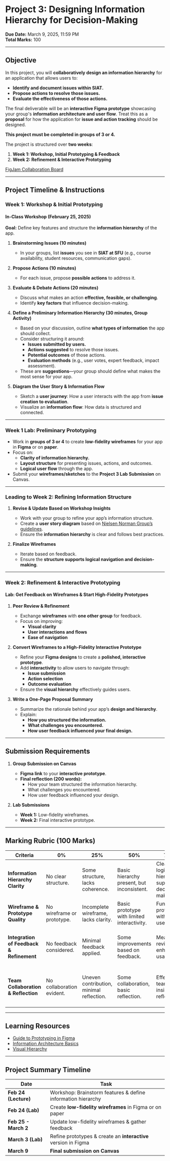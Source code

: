 # **Project 3: Designing Information Hierarchy for Decision-Making**  

**Due Date:** March 9, 2025, 11:59 PM  
**Total Marks:** 100  

---

## **Objective**  

In this project, you will **collaboratively design an information hierarchy** for an application that allows users to:  

- **Identify and document issues within SIAT.**  
- **Propose actions to resolve those issues.**  
- **Evaluate the effectiveness of those actions.**  

The final deliverable will be an **interactive Figma prototype** showcasing your group's **information architecture and user flow**. Treat this as a **proposal** for how the application for **issue and action tracking** should be designed.  

**This project must be completed in groups of 3 or 4.** 

The project is structured over **two weeks**:  
1. **Week 1: Workshop, Initial Prototyping & Feedback**  
2. **Week 2: Refinement & Interactive Prototyping**  

[FigJam Collaboration Board](https://www.figma.com/board/UFpqyiywrBZaKs0TtXJ994/P3-workshop?node-id=0-1&t=8b1K1PrjuXsLNDU6-1)  

---

## **Project Timeline & Instructions**  

### **Week 1: Workshop & Initial Prototyping**  

#### **In-Class Workshop (February 25, 2025)**  

**Goal:** Define key features and structure the **information hierarchy** of the app.  

1. **Brainstorming Issues (10 minutes)**  
   - In your groups, list **issues** you see in **SIAT at SFU** (e.g., course availability, student resources, communication gaps).  

2. **Propose Actions (10 minutes)**  
   - For each issue, propose **possible actions** to address it.  

3. **Evaluate & Debate Actions (20 minutes)**  
   - Discuss what makes an action **effective, feasible, or challenging**.  
   - Identify **key factors** that influence decision-making.  

4. **Define a Preliminary Information Hierarchy (30 minutes, Group Activity)**  
   - Based on your discussion, outline **what types of information** the app should collect.  
   - Consider structuring it around:  
     - **Issues submitted by users.**  
     - **Actions suggested** to resolve those issues.  
     - **Potential outcomes** of those actions.  
     - **Evaluation methods** (e.g., user votes, expert feedback, impact assessment).  
   - These are **suggestions**—your group should define what makes the most sense for your app.  

5. **Diagram the User Story & Information Flow**  
   - Sketch a **user journey**: How a user interacts with the app from **issue creation to evaluation**.  
   - Visualize an **information flow**: How data is structured and connected.  

---

### **Week 1 Lab: Preliminary Prototyping**  

- Work in **groups of 3 or 4** to create **low-fidelity wireframes** for your app in **Figma** or on **paper**.  
- Focus on:  
  - **Clarity of information hierarchy.**  
  - **Layout structure** for presenting issues, actions, and outcomes.  
  - **Logical user flow** through the app.  
- Submit your **wireframes/sketches** to the **Project 3 Lab Submission** on Canvas.  

---

### **Leading to Week 2: Refining Information Structure**  

1. **Revise & Update Based on Workshop Insights**  
   - Work with your group to refine your app’s information structure.  
   - Create a **user story diagram** based on [Nielsen Norman Group’s guidelines](https://www.nngroup.com/articles/user-story-mapping/).  
   - Ensure the **information hierarchy** is clear and follows best practices.  

2. **Finalize Wireframes**  
   - Iterate based on feedback.  
   - Ensure the **structure supports logical navigation and decision-making**.  

---

### **Week 2: Refinement & Interactive Prototyping**  

#### **Lab: Get Feedback on Wireframes & Start High-Fidelity Prototypes**  

1. **Peer Review & Refinement**  
   - Exchange **wireframes** with **one other group** for feedback.  
   - Focus on improving:  
     - **Visual clarity**  
     - **User interactions and flows**  
     - **Ease of navigation**  

2. **Convert Wireframes to a High-Fidelity Interactive Prototype**  
   - Refine your **Figma designs** to create a **polished, interactive prototype**.  
   - Add **interactivity** to allow users to navigate through:  
     - **Issue submission**  
     - **Action selection**  
     - **Outcome evaluation**  
   - Ensure the **visual hierarchy** effectively guides users.  

3. **Write a One-Page Proposal Summary**  
   - Summarize the rationale behind your app’s **design and hierarchy**.  
   - Explain:  
     - **How you structured the information.**  
     - **What challenges you encountered.**  
     - **How user feedback influenced your final design.**  

---

## **Submission Requirements**  

1. **Group Submission on Canvas**  
   - **Figma link** to your **interactive prototype**.  
   - **Final reflection (200 words):**  
     - How your team structured the information hierarchy.  
     - What challenges you encountered.  
     - How user feedback influenced your design.  

2. **Lab Submissions**  
   - **Week 1:** Low-fidelity wireframes.  
   - **Week 2:** Final interactive prototype.  

---

## **Marking Rubric (100 Marks)**  

| **Criteria**                        | **0%** | **25%** | **50%** | **75%** | **100%** | **Marks** |
|-------------------------------------|--------|---------|---------|---------|---------|-----------|
| **Information Hierarchy Clarity**   | No clear structure. | Some structure, lacks coherence. | Basic hierarchy present, but inconsistent. | Clear and logical hierarchy supporting decision-making. | Strong, intuitive hierarchy improving user experience. | 30 |
| **Wireframe & Prototype Quality**  | No wireframe or prototype. | Incomplete wireframe, lacks clarity. | Basic prototype with limited interactivity. | Functional prototype with clear user flow. | Polished, professional interactive prototype. | 30 |
| **Integration of Feedback & Refinement**         | No feedback considered. | Minimal feedback applied. | Some improvements based on feedback. | Meaningful revisions enhancing usability. | Excellent integration of feedback leading to a high-quality prototype. | 20 |
| **Team Collaboration & Reflection** | No collaboration evident. | Uneven contribution, minimal reflection. | Some collaboration, basic reflection. | Effective teamwork, insightful reflection. | Strong collaboration, deep reflection on challenges and learning. | 20 |

---

## **Learning Resources**  

- [Guide to Prototyping in Figma](https://help.figma.com/hc/en-us/articles/360040314193-Guide-to-prototyping-in-Figma) 
- [Information Architecture Basics](https://www.interaction-design.org/literature/topics/information-architecture)  
- [Visual Hierarchy](https://uxdesign.cc/visual-hierarchy-be332b615c06)  

---

## **Project Summary Timeline**  

| **Date**        | **Task** |
|----------------|----------|
| **Feb 24 (Lecture)** | Workshop: Brainstorm features & define information hierarchy |
| **Feb 24 (Lab)** | Create **low-fidelity wireframes** in Figma or on paper |
| **Feb 25 - March 2** | Update low-fidelity wireframes & gather feedback |
| **March 3 (Lab)** | Refine prototypes & create an **interactive** version in Figma |
| **March 9** | **Final submission on Canvas** |
